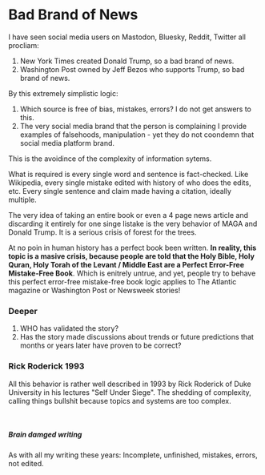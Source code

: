 # Bad Brand of News

I have seen social media users on Mastodon, Bluesky, Reddit, Twitter all procliam:

1. New York Times created Donald Trump, so a bad brand of news.
2. Washington Post owned by Jeff Bezos who supports Trump, so bad brand of news.

By this extremely simplistic logic:

1. Which source is free of bias, mistakes, errors? I do not get answers to this.
2. The very social media brand that the person is complaining I provide examples of falsehoods, manipulation - yet they do not coondemn that social media platform brand.

This is the avoidince of the complexity of information sytems.

What is required is every single word and sentence is fact-checked. Like Wikipedia, every single mistake edited with history of who does the edits, etc. Every single sentence and claim made having a citation, ideally multiple.

The very idea of taking an entire book or even a 4 page news article and discarding it entirely for one singe listake is the very behavior of MAGA and Donald Trump. It is a serious crisis of forest for the trees.

At no poin in human history has a perfect book been written. **In reality, this topic is a masive crisis, because people are told that the Holy Bible, Holy Quran, Holy Torah of the Levant / Middle East are a Perfect Error-Free Mistake-Free Book**. Which is enitrely untrue, and yet, people try to behave this perfect error-free mistake-free book logic applies to The Atlantic magazine or Washington Post or Newsweek stories!

### Deeper

1. WHO has validated the story?
2. Has the story made discussions about trends or future predictions that months or years later have proven to be correct?

### Rick Roderick 1993

All this behavior is rather well described in 1993 by Rick Roderick of Duke University in his lectures "Self Under Siege". The shedding of complexity, calling things bullshit because topics and systems are too complex.


&nbsp;

##### Brain damged writing

As with all my writing these years: Incomplete, unfinished, mistakes, errors, not edited.
